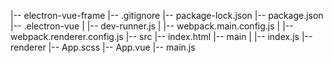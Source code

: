 |-- electron-vue-frame
    |-- .gitignore
    |-- package-lock.json
    |-- package.json
    |-- .electron-vue
    |   |-- dev-runner.js
    |   |-- webpack.main.config.js
    |   |-- webpack.renderer.config.js
    |-- src
        |-- index.html
        |-- main
        |   |-- index.js
        |-- renderer
            |-- App.scss
            |-- App.vue
            |-- main.js
